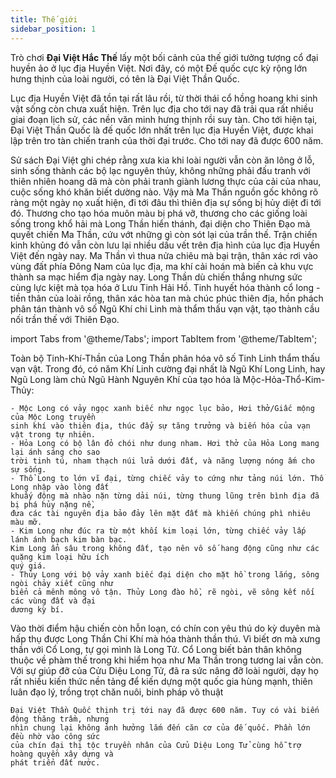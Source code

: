 ```yaml
---
title: Thế giới
sidebar_position: 1
---
```


Trò chơi **Đại Việt Hắc Thế** lấy một bối cảnh của thế giới tưởng tượng cổ đại huyền ảo ở lục địa
Huyền Việt. Nơi đây, có một Đế quốc cực kỳ rộng lớn hưng thịnh của loài người, có tên là Đại
Việt Thần Quốc.

Lục địa Huyền Việt đã tồn tại rất lâu rồi, từ thời thái cổ hồng hoang khi sinh vật sống còn chưa
xuất hiện. Trên lục địa cho tới nay đã trải qua rất nhiều giai đoạn lịch sử, các nền văn minh
hưng thịnh rồi suy tàn. Cho tới hiện tại, Đại Việt Thần Quốc là đế quốc lớn nhất trên lục địa
Huyền Việt, được khai lập trên tro tàn chiến tranh của thời đại trước. Cho tới nay đã được 600
năm.

Sử sách Đại Việt ghi chép rằng xưa kia khi loài người vẫn còn ăn lông ở lỗ, sinh sống thành các
bộ lạc nguyên thủy, không những phải đấu tranh với thiên nhiên hoang dã mà còn phải tranh
giành lương thực của cải của nhau, cuộc sống khó khăn biết dường nào. Vậy mà Ma Thần
nguồn gốc không rõ ràng một ngày nọ xuất hiện, đi tới đâu thì thiên địa sự sống bị hủy diệt đi
tới đó. Thương cho tạo hóa muôn màu bị phá vỡ, thương cho các giống loài sống trong khổ hải
mà Long Thần hiển thánh, đại diện cho Thiên Đạo mà quyết chiến Ma Thần, cứu vớt những gì
còn sót lại của trần thế. Trận chiến kinh khủng đó vẫn còn lưu lại nhiều dấu vết trên địa hình
của lục địa Huyền Việt đến ngày nay. Ma Thần vì thua nửa chiêu mà bại trận, thân xác rơi vào
vùng đất phía Đông Nam của lục địa, ma khí cải hoán mà biến cả khu vực thành sa mạc hiểm
địa ngày nay. Long Thần dù chiến thắng nhưng sức cùng lực kiệt mà tọa hóa ở Lưu Tinh Hải
Hồ. Tinh huyết hóa thành cổ long - tiền thân của loài rồng, thân xác hòa tan mà chúc phúc thiên
địa, hồn phách phân tán thành vô số Ngũ Khí chi Linh mà thẩm thấu vạn vật, tạo thành cầu nối
trần thế với Thiên Đạo.


import Tabs from '@theme/Tabs';
import TabItem from '@theme/TabItem';

<Tabs>
  <TabItem value="v2" label="V2" default>
    Toàn bộ Tinh-Khí-Thần của Long Thần phân hóa vô số Tinh Linh thẩm thấu vạn vật. 
    Trong đó, có năm Khí Linh cường đại nhất là Ngũ Khí Long Linh, hay Ngũ Long làm chủ Ngũ Hành
    Nguyên Khí của tạo hóa là Mộc-Hỏa-Thổ-Kim-Thủy:

    - Mộc Long có vảy ngọc xanh biếc như ngọc lục bảo, Hơi thở/Giấc mộng của Mộc Long truyền
    sinh khí vào thiên địa, thúc đẩy sự tăng trưởng và biến hóa của vạn vật trong tự nhiên.
    - Hỏa Long có bộ lân đỏ chói như dung nham. Hơi thở của Hỏa Long mang lại ánh sáng cho sao
    trời tinh tú, nham thạch núi lửa dưới đất, và năng lượng nóng ấm cho sự sống.
    - Thổ Long to lớn vĩ đại, từng chiếc vảy to cứng như tảng núi lớn. Thổ Long nhập vào lòng đất
    khuấy động mà nhào nặn từng dải núi, từng thung lũng trên bình địa đã bị phá hủy nặng nề,
    đưa các tài nguyên địa bảo đảy lên mặt đất mà khiến chúng phì nhiêu màu mỡ.
    - Kim Long như đúc ra từ một khối kim loại lớn, từng chiếc vảy lấp lánh ánh bạch kim bàn bạc.
    Kim Long ẩn sâu trong không đất, tạo nên vô số hang động cũng như các quặng kim loại hữu ích
    quý giá.
    - Thủy Long với bộ vảy xanh biếc đại diện cho mặt hồ trong lắng, sông ngòi chảy xiết cũng như
    biển cả mênh mông vô tận. Thủy Long đào hồ, rẽ ngòi, vẽ sông kết nối các vùng đất và đại
    dương kỳ bí.
  </TabItem>
  <TabItem value="v1" label="V1">
    Vào thời điểm hậu chiến còn hỗn loạn, có chín con yêu thú do kỳ duyên mà hấp thụ được Long
    Thần Chi Khí mà hóa thành thần thú. Vì biết ơn mà xưng thần với Cổ Long, tự gọi mình là Long
    Tử. Cổ Long biết bản thân không thuộc về phàm thế trong khi hiểm họa như Ma Thần trong
    tương lai vẫn còn. Với sự giúp đỡ của Cửu Diệu Long Tử, đã ra sức nâng đỡ loài người, dạy
    họ rất nhiều kiến thức nền tảng để kiến dựng một quốc gia hùng mạnh, thiên luân đạo lý, trồng
    trọt chăn nuôi, binh pháp võ thuật

    Đại Việt Thần Quốc thịnh trị tới nay đã được 600 năm. Tuy có vài biến động thăng trầm, nhưng
    nhìn chung lại không ảnh hưởng lắm đến căn cơ của đế quốc. Phần lớn đều nhờ vào công sức
    của chín đại thị tộc truyền nhân của Cửu Diệu Long Tử cùng hỗ trợ hoàng quyền xây dựng và
    phát triển đất nước.

  </TabItem>
</Tabs>